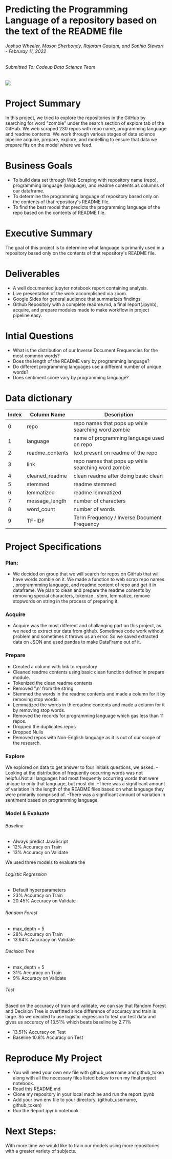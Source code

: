 
# Predicting the Programming Language of a repository based on the text of the README file

###### Joshua Wheeler, Mason Sherbondy, Rajaram Gautam, and Sophia Stewart - Februray 11, 2022 

###### Submitted To: Codeup Data Science Team

![](zombie.png)

# Project Summary
In this project, we tried to explore the repositories in the GitHub by searching for word "zombie" under the search section of explore tab of the GitHub. We web scraped 230 repos with repo name, programming language and readme contents. We work through various stages of data science pipeline acquire, prepare, explore, and modelling to ensure that data we prepare fits on the model where we feed.

# Business Goals
- To build data set through Web Scraping with repository name (repo), programming language (language), and readme contents as columns of our dataframe.
- To determine the programming language of repository based only on the contents of that repository's README file.
- To find the best model that predicts the programming language of the repo based on the contents of README file.


# Executive Summary
The goal of this project is to determine what language is primarily used in a repository based only on the contents of that repository's README file.

# Deliverables

- A well documented jupyter notebook report containing analysis.
- Live presentation of the work accomplished via zoom.
- Google Sides for general audience that summarizes findings.
- Github Repository with a complete readme.md, a final report(.ipynb), acquire, and prepare modules made to make workflow in project pipeline easy.

# Intial Questions
- What is the distribution of our Inverse Document Frequencies for the most common words?
- Does the length of the README vary by programming language?
- Do different programming languages use a different number of unique words?
- Does sentiment score vary by programming language?

# Data dictionary
|Index | Column Name | Description 
|---|---|---|
|0 |  repo                  | repo names that pops up while searching word zombie                                
|1 |  language              | name of programming language used on repo                                
|2 |  readme_contents       | text present on readme of the repo                       
|3 |  link                  | repo names that pops up while searching word zombie                                
|4 |  cleaned_readme        | clean readme after doing basic clean                               
|5 |  stemmed               | readme stemmed   
|6 |  lemmatized            | readme lemmatized                               
|7 |  message_length        | number of characters                               
|8 |  word_count            | number of words   
|9 |  TF-IDF                | Term Frequency / Inverse Document Frequency 


# Project Specifications

### Plan:
- We decided on group that we will search for repos on GitHub that will have words zombie on it. We made a function to web scrap repo names , programmming language, and readme content of repo and get it in dataframe. We plan to clean and prepare the readme contents by removing special characters, tokenize , stem, lemmatize, remove stopwords on string in the process of preparing it.

### Acquire
- Acquire was the most different and challanging part on this project, as we need to extract our data from github. Sometimes code work without problem and sometimes it throws us an error. So we saved extracted data on JSON and used pandas to make DataFrame out of it.

### Prepare
- Created a column with link to repository
- Cleaned readme contents using basic clean function defined in prepare module.
- Tokenized the clean readme contents
- Removed '\n' from the string
- Stemmed the words in the readme contents and made a column for it by removing stop words.
- Lemmatized the words in th ereadme contents and made a column for it by removing stop words. 
- Removed the records for programming language which gas less than 11 repos.
- Dropped the duplicates repos
- Dropped Nulls
- Removed repos with Non-English language as it is out of our scope of the research.


### Explore
We explored on data to get answer to four initials questions, we asked.
-Looking at the distribution of frequently occurring words was not helpful.Not all languages had most frequently occurring words that were unique to only that language, but most did.
-There was a significant amount of variation in the length of the README files based on what language they were primarily comprised of.
-There was a significant amount of variation in sentiment based on programming language.

### Model & Evaluate

###### Baseline
- Always predict JavaScript
- 12% Accuracy on Train
- 13% Accuracy on Validate

We used three models to evaluate the 
###### Logistic Regression
- Default hyperparameters
- 23% Accuracy on Train
- 20.45% Accuracy on Validate

###### Random Forest
- max_depth = 5
- 28% Accuracy on Train
- 13.64% Accuracy on Validate

###### Decision Tree 
- max_depth = 5
- 31% Accuracy on Train
- 9% Accuracy on Validate

###### Test
Based on the accuracy of train and validate, we can say that Random Forest and Decision Tree is overfitted since difference of accuracy and train is large. So we decided to use logistic regression to test our test data and gives us accuracy of 13.51% which beats baseline by 2.71%

- 13.51% Accuracy on Test
- Baseline 10.8% Accuracy on Test

# Reproduce My Project

- You will need your own env file with github_username and github_token along with all the necessary files listed below to run my final project notebook.
- Read this README.md
- Clone my repository in your local machine and run the report.ipynb
- Add your own env file to your directory. (github_username, github_token)
- Run the Report.ipynb notebook

# Next Steps:
With more time we would like to train our models using more repositories with a greater variety of subjects.